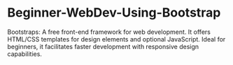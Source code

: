 # Beginner-WebDev-Using-Bootstrap
 Bootstraps: A free front-end framework for web development. It offers HTML/CSS templates for design elements and optional JavaScript. Ideal for beginners, it facilitates faster development with responsive design capabilities.
